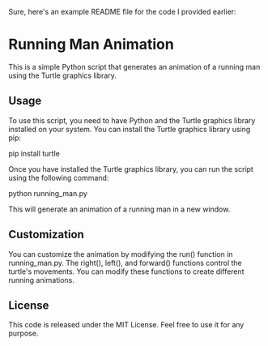 Sure, here's an example README file for the code I provided earlier:

# Running Man Animation

This is a simple Python script that generates an animation of a running man using the Turtle graphics library.

## Usage

To use this script, you need to have Python and the Turtle graphics library installed on your system. You can install the Turtle graphics library using pip:

pip install turtle


Once you have installed the Turtle graphics library, you can run the script using the following command:

python running_man.py


This will generate an animation of a running man in a new window.

## Customization

You can customize the animation by modifying the run() function in running_man.py. The right(), left(), and forward() functions control the turtle's movements. You can modify these functions to create different running animations.

## License

This code is released under the MIT License. Feel free to use it for any purpose.
